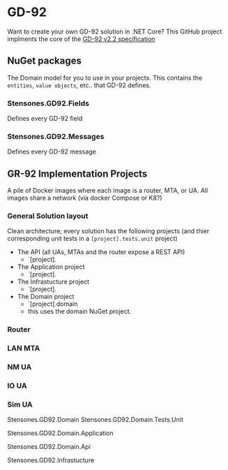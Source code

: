 # GD-92
Want to create your own GD-92 solution in .NET Core? This GitHub project implments the core of the [GD-92 v2.2 specification](https://github.com/stensones/GD-92/blob/master/gd92.pdf)

## NuGet packages
The Domain model for you to use in your projects. This contains the `entities`, `value objects`, etc.. that GD-92 defines.

### Stensones.GD92.Fields
Defines every GD-92 field

### Stensones.GD92.Messages
Defines every GD-92 message

## GR-92 Implementation Projects
A pile of Docker images where each image is a router, MTA, or UA.
All images share a network (via docker Compose or K8?)

### General Solution layout
Clean architecture; every solution has the following projects (and thier corresponding unit tests in a `[project].tests.unit` project)

 - The API (all UAs, MTAs and the router expose a REST API)
   - `[project].
 - The Application project
   - `[project].
 - The Infrastucture project
   - `[project].
 - The Domain project
   - `[project].domain
   - this uses the domain NuGet project.
### Router
### LAN MTA
### NM UA
### IO UA
### Sim UA

Stensones.GD92.Domain
Stensones.GD92.Domain.Tests.Unit

Stensones.GD92.Domain.Application

Stensones.GD92.Domain.Api

Stensones.GD92.Infrastucture